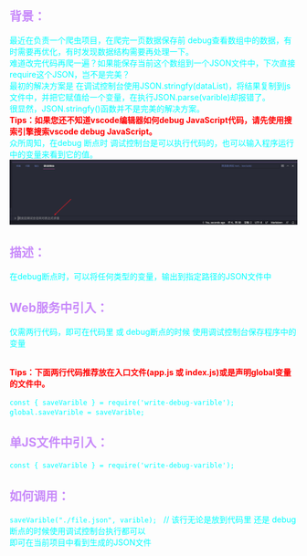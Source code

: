## <font color=#c88afa>背景：</font><br />
<font color=#00ffff>最近在负责一个爬虫项目，在爬完一页数据保存前 debug查看数组中的数据，有时需要再优化，有时发现数据结构需要再处理一下。<br />
难道改完代码再爬一遍？如果能保存当前这个数组到一个JSON文件中，下次直接require这个JSON，岂不是完美？
<br />
最初的解决方案是 在调试控制台使用JSON.stringfy(dataList)，将结果复制到js文件中，并把它赋值给一个变量，在执行JSON.parse(varible)却报错了。<br />
很显然，JSON.stringfy()函数并不是完美的解决方案。<br/>
**<font color=#FF0000>Tips：如果您还不知道vscode编辑器如何debug JavaScript代码，请先使用搜索引擎搜索vscode debug JavaScript。</font><br />**
众所周知，在debug 断点时 调试控制台是可以执行代码的，也可以输入程序运行中的变量来看到它的值。<br /></font>
![Alt text](./debug_console.png "debug_console")

##  <font color=#c88afa>描述：</font><br />
<font color=#00ffff>在debug断点时，可以将任何类型的变量，输出到指定路径的JSON文件中</font><br />

##  <font color=#c88afa>Web服务中引入：</font><br />
<font color=#00ffff>
仅需两行代码，即可在代码里 或 debug断点的时候 使用调试控制台保存程序中的变量<br /><br />

**<font color=#FF0000>Tips：下面两行代码推荐放在入口文件(app.js 或 index.js)或是声明global变量的文件中。</font>**<br />

``` const { saveVarible } = require('write-debug-varible'); ```<br />
``` global.saveVarible = saveVarible; ```<br />

</font>

##  <font color=#c88afa>单JS文件中引入：</font><br />
<font color=#00ffff>

``` const { saveVarible } = require('write-debug-varible'); ```
</font><br />

##  <font color=#c88afa>如何调用：</font><br />
<font color=#00ffff>

``` saveVarible("./file.json", varible); ```&nbsp;&nbsp;&nbsp;// 该行无论是放到代码里 还是 debug断点的时候使用调试控制台执行都可以<br />
即可在当前项目中看到生成的JSON文件
</font><br />
